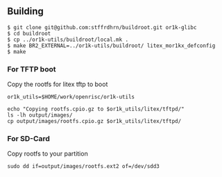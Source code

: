 ## Building

```
$ git clone git@github.com:stffrdhrn/buildroot.git or1k-glibc
$ cd buildroot
$ cp ../or1k-utils/buildroot/local.mk .
$ make BR2_EXTERNAL=../or1k-utils/buildroot/ litex_mor1kx_defconfig
$ make
```

### For TFTP boot

Copy the rootfs for litex tftp to boot

```
or1k_utils=$HOME/work/openrisc/or1k-utils

echo "Copying rootfs.cpio.gz to $or1k_utils/litex/tftpd/"
ls -lh output/images/
cp output/images/rootfs.cpio.gz $or1k_utils/litex/tftpd/
```

### For SD-Card

Copy rootfs to your partition


```
sudo dd if=output/images/rootfs.ext2 of=/dev/sdd3
```
